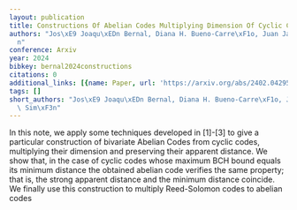 ```yaml
---
layout: publication
title: Constructions Of Abelian Codes Multiplying Dimension Of Cyclic Codes
authors: "Jos\xE9 Joaqu\xEDn Bernal, Diana H. Bueno-Carre\xF1o, Juan Jacobo Sim\xF3\
  n"
conference: Arxiv
year: 2024
bibkey: bernal2024constructions
citations: 0
additional_links: [{name: Paper, url: 'https://arxiv.org/abs/2402.04295'}]
tags: []
short_authors: "Jos\xE9 Joaqu\xEDn Bernal, Diana H. Bueno-Carre\xF1o, Juan Jacobo\
  \ Sim\xF3n"
---
```

In this note, we apply some techniques developed in [1]-[3] to give a
particular construction of bivariate Abelian Codes from cyclic codes,
multiplying their dimension and preserving their apparent distance. We show
that, in the case of cyclic codes whose maximum BCH bound equals its minimum
distance the obtained abelian code verifies the same property; that is, the
strong apparent distance and the minimum distance coincide. We finally use this
construction to multiply Reed-Solomon codes to abelian codes